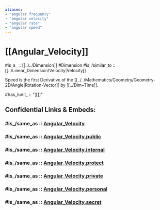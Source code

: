 ```yaml
---
aliases:
- "angular frequency"
- "angular velocity"
- "angular rate"
- "angular speed"
---
```


# [[Angular_Velocity]] 

#is_a_ :: [[../../Dimension]] 
#Dimension 
#is_/similar_to :: [[../Linear_Dimension/Velocity|Velocity]] 

Speed is the first Derivative of the [[../../Mathematics/Geometry/Geometry-2D/Angle|Rotation-Vector]] by [[../Dim~Time]]. 

#has_/unit_ :: "[[]]" 


## Confidential Links & Embeds: 

### #is_/same_as :: [Angular_Velocity](/_Standards/Dimension/Angular_Dimension/Angular_Velocity.md) 

### #is_/same_as :: [Angular_Velocity.public](/_public/Dimension/Angular_Dimension/Angular_Velocity.public.md) 

### #is_/same_as :: [Angular_Velocity.internal](/_internal/Dimension/Angular_Dimension/Angular_Velocity.internal.md) 

### #is_/same_as :: [Angular_Velocity.protect](/_protect/Dimension/Angular_Dimension/Angular_Velocity.protect.md) 

### #is_/same_as :: [Angular_Velocity.private](/_private/Dimension/Angular_Dimension/Angular_Velocity.private.md) 

### #is_/same_as :: [Angular_Velocity.personal](/_personal/Dimension/Angular_Dimension/Angular_Velocity.personal.md) 

### #is_/same_as :: [Angular_Velocity.secret](/_secret/Dimension/Angular_Dimension/Angular_Velocity.secret.md)

